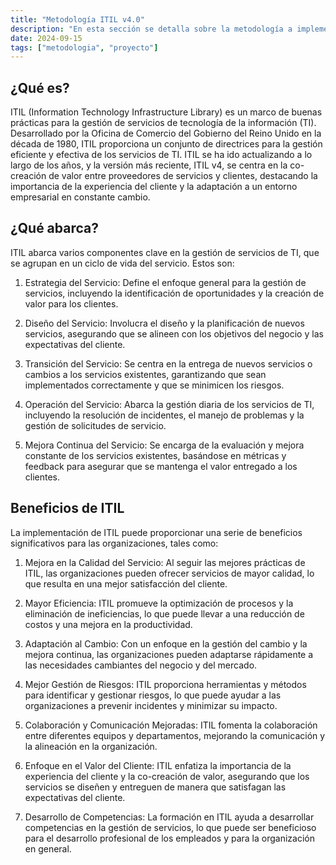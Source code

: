 ```yaml
---
title: "Metodología ITIL v4.0"
description: "En esta sección se detalla sobre la metodología a implementar en el proyecto"
date: 2024-09-15
tags: ["metodologia", "proyecto"]
---
```


## ¿Qué es?

ITIL (Information Technology Infrastructure Library) es un marco de buenas prácticas para la gestión de servicios de tecnología de la información (TI). Desarrollado por la Oficina de Comercio del Gobierno del Reino Unido en la década de 1980, ITIL proporciona un conjunto de directrices para la gestión eficiente y efectiva de los servicios de TI. ITIL se ha ido actualizando a lo largo de los años, y la versión más reciente, ITIL v4, se centra en la co-creación de valor entre proveedores de servicios y clientes, destacando la importancia de la experiencia del cliente y la adaptación a un entorno empresarial en constante cambio.

## ¿Qué abarca?

ITIL abarca varios componentes clave en la gestión de servicios de TI, que se agrupan en un ciclo de vida del servicio. Estos son:

1. Estrategia del Servicio: Define el enfoque general para la gestión de servicios, incluyendo la identificación de oportunidades y la creación de valor para los clientes.

2. Diseño del Servicio: Involucra el diseño y la planificación de nuevos servicios, asegurando que se alineen con los objetivos del negocio y las expectativas del cliente.

3. Transición del Servicio: Se centra en la entrega de nuevos servicios o cambios a los servicios existentes, garantizando que sean implementados correctamente y que se minimicen los riesgos.

4. Operación del Servicio: Abarca la gestión diaria de los servicios de TI, incluyendo la resolución de incidentes, el manejo de problemas y la gestión de solicitudes de servicio.

5. Mejora Continua del Servicio: Se encarga de la evaluación y mejora constante de los servicios existentes, basándose en métricas y feedback para asegurar que se mantenga el valor entregado a los clientes.

## Beneficios de ITIL

La implementación de ITIL puede proporcionar una serie de beneficios significativos para las organizaciones, tales como:

1. Mejora en la Calidad del Servicio: Al seguir las mejores prácticas de ITIL, las organizaciones pueden ofrecer servicios de mayor calidad, lo que resulta en una mejor satisfacción del cliente.

2. Mayor Eficiencia: ITIL promueve la optimización de procesos y la eliminación de ineficiencias, lo que puede llevar a una reducción de costos y una mejora en la productividad.

3. Adaptación al Cambio: Con un enfoque en la gestión del cambio y la mejora continua, las organizaciones pueden adaptarse rápidamente a las necesidades cambiantes del negocio y del mercado.

4. Mejor Gestión de Riesgos: ITIL proporciona herramientas y métodos para identificar y gestionar riesgos, lo que puede ayudar a las organizaciones a prevenir incidentes y minimizar su impacto.

5. Colaboración y Comunicación Mejoradas: ITIL fomenta la colaboración entre diferentes equipos y departamentos, mejorando la comunicación y la alineación en la organización.

6. Enfoque en el Valor del Cliente: ITIL enfatiza la importancia de la experiencia del cliente y la co-creación de valor, asegurando que los servicios se diseñen y entreguen de manera que satisfagan las expectativas del cliente.

7. Desarrollo de Competencias: La formación en ITIL ayuda a desarrollar competencias en la gestión de servicios, lo que puede ser beneficioso para el desarrollo profesional de los empleados y para la organización en general.

